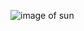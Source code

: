![image of sun](https://www.google.com/imgres?imgurl=https%3A%2F%2Fimages.pexels.com%2Fphotos%2F301599%2Fpexels-photo-301599.jpeg%3Fcs%3Dsrgb%26dl%3Dpexels-pixabay-301599.jpg%26fm%3Djpg&imgrefurl=https%3A%2F%2Fwww.pexels.com%2Fsearch%2Fsun%2F&tbnid=NH_ZxZqwsWTHbM&vet=12ahUKEwiFj_-4yN75AhVrmIkEHV-dCaMQMygEegUIARDoAQ..i&docid=_fD5XoaNdUP2YM&w=4608&h=2592&q=sun&ved=2ahUKEwiFj_-4yN75AhVrmIkEHV-dCaMQMygEegUIARDoAQ)
